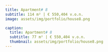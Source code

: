 ```yaml
---
title: Apartment# 8
subtitle: 114 m² | € 550,404 v.o.n.
image: assets/img/portfolio/house8.png

caption:
  title: Apartment# 8
  subtitle: 77 m² | € 550,404 v.o.n.
  thumbnail: assets/img/portfolio/house8.png
---
```


